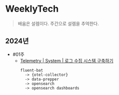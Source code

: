 # WeeklyTech
> 배움은 설렘이다.
> 주간으로 설렘을 추억한다.

## 2024년
- #01주
  - [Telemetry | System | 로그 수집 시스템 구축하기](./2024/01-TelemetryLogSystem.md)
    ```
    fluent-bat
      -> {otel-collector}
      -> data-prepper
      -> opensearch
      -> opensearch dashboards
    ```

